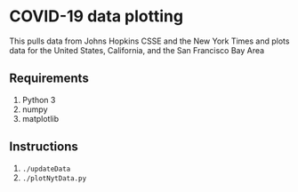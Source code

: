 # COVID-19 data plotting
This pulls data from Johns Hopkins CSSE and the New York Times and plots data for the United States, California, and the San Francisco Bay Area

## Requirements
1. Python 3
2. numpy
3. matplotlib

## Instructions
1. `./updateData`
2. `./plotNytData.py`
